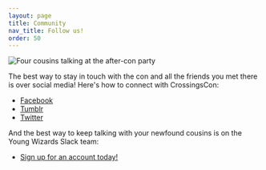 ```yaml
---
layout: page
title: Community
nav_title: Follow us!
order: 50
---
```


<div class="row mb-3">
    <div class="col"><img src="{{ site.baseurl }}/images/carousel/dead-dog2.jpg" class="img-fluid" alt="Four cousins talking at the after-con party"></div>
</div>

The best way to stay in touch with the con and all the friends you met there is over social media! Here's how to connect
with CrossingsCon:

- [Facebook](https://facebook.com/crossingscon)
- [Tumblr](https://blog.crossingscon.org)
- [Twitter](https://twitter.com/crossingscon)

And the best way to keep talking with your newfound cousins is on the Young Wizards Slack team:

- [Sign up for an account today!](http://youngwizards-slackin.herokuapp.com)

